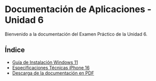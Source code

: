 # Documentación de Aplicaciones - Unidad 6

Bienvenido a la documentación del Examen Práctico de la Unidad 6.

## Índice
- [Guía de Instalación Windows 11](instalacion_windows11.md)
- [Especificaciones Técnicas iPhone 16](especificaciones_iphone16.md)
- [Descarga de la documentación en PDF](descarga.md)

